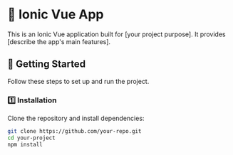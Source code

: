 # 📱 Ionic Vue App

This is an Ionic Vue application built for [your project purpose]. It provides [describe the app's main features].

## 🚀 Getting Started

Follow these steps to set up and run the project.

### 1️⃣ Installation

Clone the repository and install dependencies:

```sh
git clone https://github.com/your-repo.git
cd your-project
npm install
```
